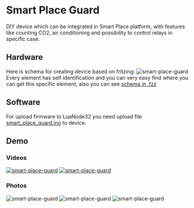 # Smart Place Guard
DIY device which can be integrated in Smart Place platform, with features like counting CO2, air conditioning and possibility to control relays in specific case.

## Hardware
Here is schema for creating device based on fritzing:
![smart-place-guard](/fritzing/fritzing-schema.png)
Every element has self identification and you can very easy find where you can get this specific element, also you can see [schema in .fzz](/fritzing/main.fzz)

## Software
For upload firmware to LuaNode32 you need upload file [smart_place_guard.ino](/firmware.js) to device.

## Demo 
### Videos
[![smart-place-guard](http://img.youtube.com/vi/6RgXKTK5o1Y/0.jpg)](http://www.youtube.com/watch?v=6RgXKTK5o1Y)
[![smart-place-guard](http://img.youtube.com/vi/7ZeH6FLk760/0.jpg)](http://www.youtube.com/watch?v=7ZeH6FLk760)

### Photos
![smart-place-guard](/photos/20190131_130801.jpg)
![smart-place-guard](/photos/20190201_181409.jpg)
![smart-place-guard](/photos/20190208_153639.jpg)
